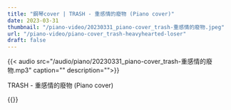 ```yaml
---
title: "鋼琴cover | TRASH - 重感情的廢物 (Piano cover)"
date: 2023-03-31
thumbnail: "/piano-video/20230331_piano-cover_trash-重感情的廢物.jpeg"
url: "/piano-video/piano-cover_trash-heavyhearted-loser"
draft: false
---
```


{{< audio src="/audio/piano/20230331_piano-cover_trash-重感情的廢物.mp3" caption="" description="">}}

TRASH - 重感情的廢物 (Piano cover)

{{<youtube OuGq_d4kwek>}}


